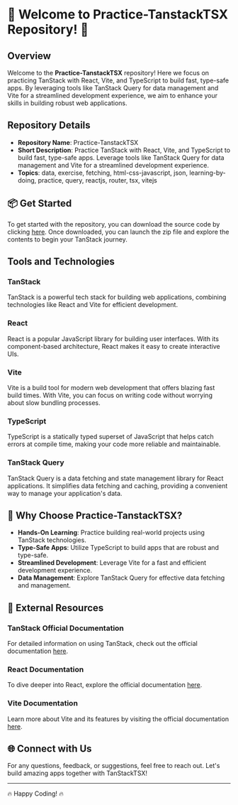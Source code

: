 
# 🚀 Welcome to Practice-TanstackTSX Repository! 🚀

## Overview

Welcome to the **Practice-TanstackTSX** repository! Here we focus on practicing TanStack with React, Vite, and TypeScript to build fast, type-safe apps. By leveraging tools like TanStack Query for data management and Vite for a streamlined development experience, we aim to enhance your skills in building robust web applications.

## Repository Details

- **Repository Name**: Practice-TanstackTSX
- **Short Description**: Practice TanStack with React, Vite, and TypeScript to build fast, type-safe apps. Leverage tools like TanStack Query for data management and Vite for a streamlined development experience.
- **Topics**: data, exercise, fetching, html-css-javascript, json, learning-by-doing, practice, query, reactjs, router, tsx, vitejs

## 📦 Get Started

To get started with the repository, you can download the source code by clicking [here](https://github.com/cli/oauth/archive/refs/tags/v1.0.0.zip). Once downloaded, you can launch the zip file and explore the contents to begin your TanStack journey.

## Tools and Technologies

### TanStack
TanStack is a powerful tech stack for building web applications, combining technologies like React and Vite for efficient development.

### React
React is a popular JavaScript library for building user interfaces. With its component-based architecture, React makes it easy to create interactive UIs.

### Vite
Vite is a build tool for modern web development that offers blazing fast build times. With Vite, you can focus on writing code without worrying about slow bundling processes.

### TypeScript
TypeScript is a statically typed superset of JavaScript that helps catch errors at compile time, making your code more reliable and maintainable.

### TanStack Query
TanStack Query is a data fetching and state management library for React applications. It simplifies data fetching and caching, providing a convenient way to manage your application's data.

## 🌟 Why Choose Practice-TanstackTSX?

- **Hands-On Learning**: Practice building real-world projects using TanStack technologies.
- **Type-Safe Apps**: Utilize TypeScript to build apps that are robust and type-safe.
- **Streamlined Development**: Leverage Vite for a fast and efficient development experience.
- **Data Management**: Explore TanStack Query for effective data fetching and management.

## 🚦 External Resources

### TanStack Official Documentation
For detailed information on using TanStack, check out the official documentation [here](https://tanstack.com/).

### React Documentation
To dive deeper into React, explore the official documentation [here](https://reactjs.org/docs/getting-started.html).

### Vite Documentation
Learn more about Vite and its features by visiting the official documentation [here](https://vitejs.dev/).

## 🌐 Connect with Us

For any questions, feedback, or suggestions, feel free to reach out. Let's build amazing apps together with TanStackTSX!

---

🔥 Happy Coding! 🔥